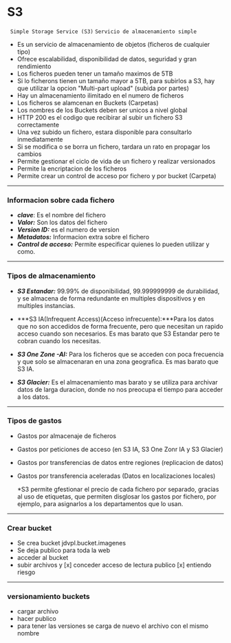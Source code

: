 # S3

` Simple Storage Service (S3)`
`Servicio de almacenamiento simple`

* Es un servicio de almacenamiento de objetos (ficheros de cualquier tipo)
* Ofrece escalabilidad, disponibilidad de datos, seguridad y gran rendimiento
* Los ficheros pueden tener un tamaño maximos de 5TB
* Si lo ficherons tienen un tamaño mayor a 5TB, para subirlos a S3, hay que utilizar la opcion "Multi-part upload" (subida por partes)
* Hay un almacenamiento ilimitado en el numero de ficheros
* Los ficheros se alamcenan en Buckets (Carpetas)
* Los nombres de los Buckets deben ser unicos a nivel global
* HTTP 200 es el codigo que recibirar al subir un fichero S3 correctamente
* Una vez subido un fichero, estara disponible para consultarlo inmediatamente
* Si se modifica o se borra un fichero, tardara un rato en propagar los cambios
* Permite gestionar el ciclo de vida de un fichero y realizar versionados
* Permite la encriptacion de los ficheros
* Permite crear un control de acceso por fichero y por bucket (Carpeta)

---

### Informacion sobre cada fichero

* ***clave***: Es el nombre del fichero
* ***Valor:*** Son los datos del fichero
* ***Version ID:*** es el numero de version
* ***Metadatos:*** Informacion extra sobre el fichero
* ***Control de acceso:*** Permite especificar quienes lo pueden utilizar y como.

---

### Tipos de almacenamiento 

* ***S3 Estandar:*** 99.99% de disponibilidad, 99.999999999 de durabilidad, y se almacena de forma redundante en multiples dispositivos y en multiples instancias.

* ***S3 IA(Infrequent Access)(Acceso infrecuente):***Para los datos que no son accedidos de forma frecuente, pero que necesitan un rapido acceso cuando son necesarios. Es mas barato que S3 Estandar pero te cobran cuando los necesitas.

* ***S3 One Zone -AI:*** Para los ficheros que se acceden con poca frecuencia y que solo se almacenaran en una zona geografica. Es mas barato que S3 IA.

* ***S3 Glacier:*** Es el almacenamiento mas barato y se utiliza para archivar datos de larga duracion, donde no nos preocupa el tiempo para acceder a los datos.

---

### Tipos de gastos

* Gastos por almacenaje de ficheros
* Gastos por peticiones de acceso (en S3 IA, S3 One Zonr IA y S3 Glacier)
* Gastos por transferencias de datos entre regiones (replicacion de datos)
* Gastos por transferencia aceleradas (Datos en localizaciones locales)

  *S3 permite gfestionar el precio de cada fichero por separado, gracias al uso de etiquetas, que permiten disglosar los gastos por fichero, por ejemplo, para asignarlos a los  departamentos que lo usan. 


---

### Crear bucket

* Se crea bucket jdvpl.bucket.imagenes
* Se deja publico para toda la web
* acceder al bucket
* subir archivos y [x] conceder  acceso de lectura publico [x] entiendo riesgo

---

### versionamiento buckets

* cargar archivo 
* hacer publico
* para tener las versiones se carga de nuevo el archivo con el mismo nombre